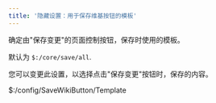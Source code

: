 ```yaml
---
title: '隐藏设置：用于保存维基按钮的模板'
---
```


确定由"保存变更"的页面控制按钮，保存时使用的模板。

默认为 `$:/core/save/all`.

您可以变更此设置，以选择点击"保存变更"按钮时，保存的内容。

$:/config/SaveWikiButton/Template
